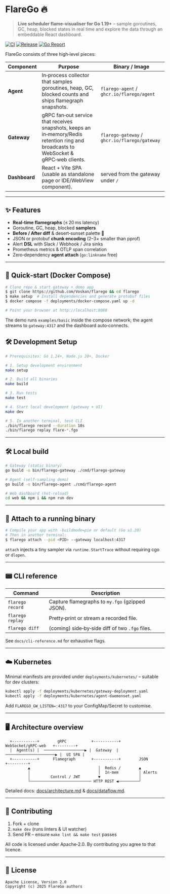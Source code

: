 # FlareGo 🔥

> **Live scheduler flame‑visualiser for Go 1.19+** – sample goroutines, GC, heap, blocked states in real time and explore the data through an embeddable React dashboard.

[![CI](https://github.com/Voskan/flarego/actions/workflows/ci.yml/badge.svg)](https://github.com/Voskan/flarego/actions/workflows/ci.yml)
[![Release](https://github.com/Voskan/flarego/actions/workflows/release.yml/badge.svg)](https://github.com/Voskan/flarego/actions/workflows/release.yml)
[![Go Report](https://goreportcard.com/badge/github.com/Voskan/flarego)](https://goreportcard.com/report/github.com/Voskan/flarego)

FlareGo consists of three high‑level pieces:

| Component     | Purpose                                                                                                                               | Binary / Image                                |
| ------------- | ------------------------------------------------------------------------------------------------------------------------------------- | --------------------------------------------- |
| **Agent**     | In‑process collector that samples goroutines, heap, GC, blocked counts and ships flamegraph snapshots.                                | `flarego-agent` / `ghcr.io/flarego/agent`     |
| **Gateway**   | gRPC fan‑out service that receives snapshots, keeps an in‑memory/Redis retention ring and broadcasts to WebSocket & gRPC‑web clients. | `flarego-gateway` / `ghcr.io/flarego/gateway` |
| **Dashboard** | React + Vite SPA (usable as standalone page or IDE/WebView component).                                                                | served from the gateway under `/`             |

---

## ✨ Features

- **Real‑time flamegraphs** (≤ 20 ms latency)
- Goroutine, GC, heap, blocked **samplers**
- **Before / After diff** & desert‑sunset palette 🌄
- JSON or protobuf **chunk encoding** (2–3× smaller than pprof)
- Alert **DSL** with Slack / Webhook / Jira sinks
- Prometheus metrics & OTLP span correlation
- Zero‑dependency **agent attach** (`go:linkname` free)

---

## 🚀 Quick‑start (Docker Compose)

```bash
# Clone repo & start gateway + demo app
$ git clone https://github.com/Voskan/flarego && cd flarego
$ make setup  # Install dependencies and generate protobuf files
$ docker compose -f deployments/docker-compose.yaml up -d

# Point your browser at http://localhost:8080
```

The demo runs `examples/basic` inside the compose network; the agent streams to `gateway:4317` and the dashboard auto‑connects.

## 🛠️ Development Setup

```bash
# Prerequisites: Go 1.24+, Node.js 20+, Docker

# 1. Setup development environment
make setup

# 2. Build all binaries
make build

# 3. Run tests
make test

# 4. Start local development (gateway + UI)
make dev

# 5. In another terminal, test CLI
./bin/flarego record --duration 10s
./bin/flarego replay flare-*.fgo
```

---

## 🛠️ Local build

```bash
# Gateway (static binary)
go build -o bin/flarego-gateway ./cmd/flarego-gateway

# Agent (self‑sampling demo)
go build -o bin/flarego-agent ./cmd/flarego-agent

# Web dashboard (hot‑reload)
cd web && npm i && npm run dev
```

---

## 🧩 Attach to a running binary

```bash
# Compile your app with -buildmode=pie or default (Go ≥1.20)
# Then in another terminal:
$ flarego attach --pid <PID> --gateway localhost:4317
```

`attach` injects a tiny sampler via `runtime.StartTrace` without requiring cgo or `dlopen`.

---

## 📟 CLI reference

| Command          | Description                                     |
| ---------------- | ----------------------------------------------- |
| `flarego record` | Capture flamegraphs to `my.fgo` (gzipped JSON). |
| `flarego replay` | Pretty‑print or stream a recorded file.         |
| `flarego diff`   | (coming) side‑by‑side diff of two `.fgo` files. |

See `docs/cli-reference.md` for exhaustive flags.

---

## ☁️ Kubernetes

Minimal manifests are provided under `deployments/kubernetes/` – suitable for dev clusters:

```bash
kubectl apply -f deployments/kubernetes/gateway-deployment.yaml
kubectl apply -f deployments/kubernetes/agent-daemonset.yaml
```

Add `FLAREGO_GW_LISTEN=:4317` to your ConfigMap/Secret to customise.

---

## 🖥️ Architecture overview

```
  +-----------+        gRPC           +-----------+    WebSocket/gRPC‑web   +---------+
  |  Agent(s) |  ──────────────────▶ |  Gateway  | ──────────────────────▶ |  UI SPA |
  +-----------+      Flamegraph       +-----------+        JSON             +---------+
          ▲                              │  Redis /        ▲
          │                              │  In‑mem         │ Alerts
          │         Control / JWT        ▼                 │
          └─────────────────────────── HTTP REST ◀─────────┘
```

Detailed docs: [docs/architecture.md](docs/architecture.md) & [docs/dataflow.md](docs/dataflow.md).

---

## 🥳 Contributing

1. Fork + clone
2. `make dev` (runs linters & UI watcher)
3. Send PR – ensure `make lint && make test` passes

All code is licensed under Apache‑2.0. By contributing you agree to that licence.

---

## 📝 License

```
Apache License, Version 2.0
Copyright (c) 2025 FlareGo authors
```

